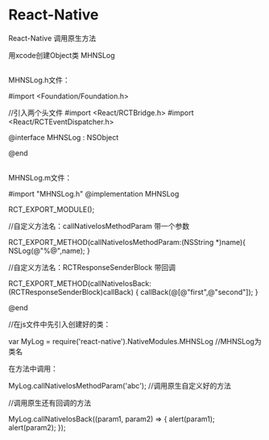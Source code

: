 # React-Native
React-Native 调用原生方法

用xcode创建Object类 MHNSLog

##
MHNSLog.h文件： 

#import <Foundation/Foundation.h>

//引入两个头文件
#import <React/RCTBridge.h>
#import <React/RCTEventDispatcher.h>

@interface MHNSLog : NSObject<RCTBridgeModule>

@end

##
MHNSLog.m文件：

#import "MHNSLog.h"
@implementation MHNSLog


RCT_EXPORT_MODULE();

//自定义方法名：callNativeIosMethodParam 带一个参数

RCT_EXPORT_METHOD(callNativeIosMethodParam:(NSString *)name){
  NSLog(@"%@",name);
}

//自定义方法名：RCTResponseSenderBlock 带回调

RCT_EXPORT_METHOD(callNativeIosBack:(RCTResponseSenderBlock)callBack) {
  callBack(@[@"first",@"second"]);
}

@end


//在js文件中先引入创建好的类：

var MyLog = require('react-native').NativeModules.MHNSLog  //MHNSLog为类名

在方法中调用：

MyLog.callNativeIosMethodParam('abc'); //调用原生自定义好的方法

//调用原生还有回调的方法

MyLog.callNativeIosBack((param1, param2) => {
  alert(param1);
  alert(param2);
});





